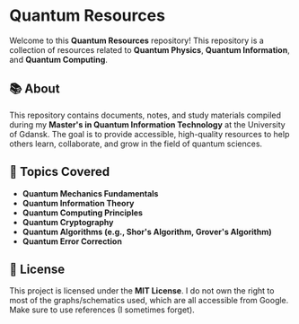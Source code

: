 # Quantum Resources

Welcome to this **Quantum Resources** repository! This repository is a collection of resources related to **Quantum Physics**, **Quantum Information**, and **Quantum Computing**.

## 📚 About

This repository contains documents, notes, and study materials compiled during my **Master's in Quantum Information Technology** at the University of Gdansk. The goal is to provide accessible, high-quality resources to help others learn, collaborate, and grow in the field of quantum sciences.

## 🚀 Topics Covered
- **Quantum Mechanics Fundamentals**
- **Quantum Information Theory**
- **Quantum Computing Principles**
- **Quantum Cryptography**
- **Quantum Algorithms (e.g., Shor's Algorithm, Grover's Algorithm)**
- **Quantum Error Correction**

## 📜 License
This project is licensed under the **MIT License**.
I do not own the right to most of the graphs/schematics used, which are all accessible from Google. Make sure to use references (I sometimes forget).
